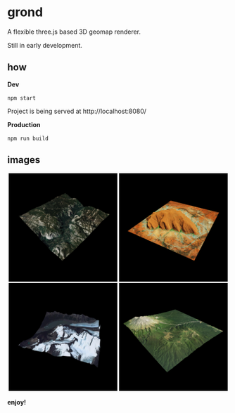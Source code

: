 # grond
A flexible three.js based 3D geomap renderer.

Still in early development.

## how
**Dev**
```
npm start
```
Project is being served at http://localhost:8080/

**Production**
```
npm run build
```
## images
<p float="left" align="middle">
<img src="https://github.com/olafvisker/grond/blob/main/imgs/s1.png" width="49%" />
<img src="https://github.com/olafvisker/grond/blob/main/imgs/s2.png" width="49%" />
<img src="https://github.com/olafvisker/grond/blob/main/imgs/s3.png" width="49%" />
<img src="https://github.com/olafvisker/grond/blob/main/imgs/s4.png" width="49%" />
</p>

**enjoy!**
